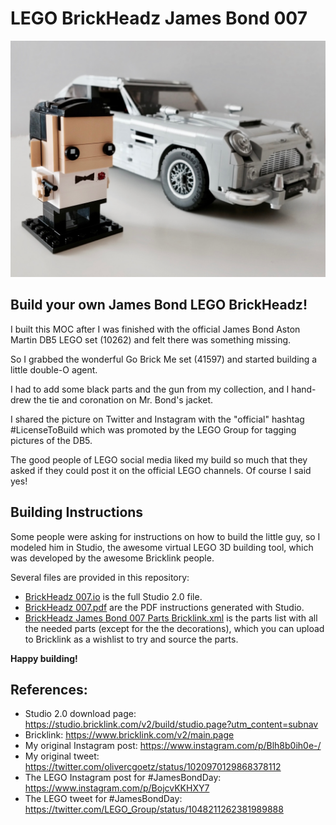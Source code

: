 # LEGO BrickHeadz James Bond 007

![My name ish Bond... Jamesh Bond](Cover%20Photo.jpg)

## Build your own James Bond LEGO BrickHeadz!

I built this MOC after I was finished with the official James Bond Aston Martin DB5 LEGO set (10262) and felt there was something missing.

So I grabbed the wonderful Go Brick Me set (41597) and started building a little double-O agent.

I had to add some black parts and the gun from my collection, and I hand-drew the tie and coronation on Mr. Bond's jacket.

I shared the picture on Twitter and Instagram with the "official" hashtag #LicenseToBuild which was promoted by the LEGO Group for tagging pictures of the DB5.

The good people of LEGO social media liked my build so much that they asked if they could post it on the official LEGO channels. Of course I said yes!

## Building Instructions

Some people were asking for instructions on how to build the little guy, so I modeled him in Studio, the awesome virtual LEGO 3D building tool, which was developed by the awesome Bricklink people.

Several files are provided in this repository:

* [BrickHeadz 007.io](BrickHeadz%20007.io) is the full Studio 2.0 file.
* [BrickHeadz 007.pdf](BrickHeadz%20007.pdf) are the PDF instructions generated with Studio.
* [BrickHeadz James Bond 007 Parts Bricklink.xml](BrickHeadz%20James%20Bond%20007%20Parts%20Bricklink.xml) is the parts list with all the needed parts (except for the the decorations), which you can upload to Bricklink as a wishlist to try and source the parts.

**Happy building!**

## References:

* Studio 2.0 download page: https://studio.bricklink.com/v2/build/studio.page?utm_content=subnav
* Bricklink: https://www.bricklink.com/v2/main.page
* My original Instagram post: https://www.instagram.com/p/Blh8b0ih0e-/
* My original tweet: https://twitter.com/olivercgoetz/status/1020970129868378112
* The LEGO Instagram post for #JamesBondDay: https://www.instagram.com/p/BojcvKKHXY7
* The LEGO tweet for #JamesBondDay: https://twitter.com/LEGO_Group/status/1048211262381989888
